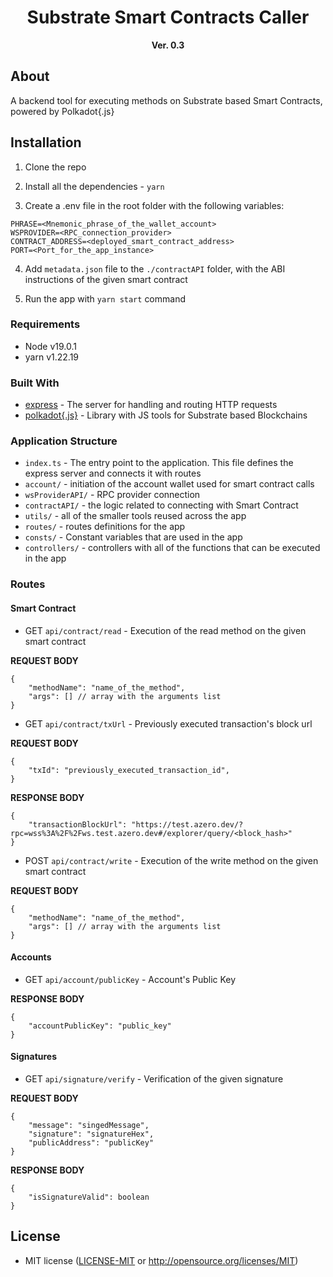 <div align="center">
  <h1>Substrate Smart Contracts Caller</h1>
   <strong>Ver. 0.3</strong>
</div>

## About

A backend tool for executing methods on Substrate based Smart Contracts, powered by Polkadot{.js}

## Installation

1. Clone the repo

2. Install all the dependencies - `yarn`

3. Create a .env file in the root folder with the following variables:

```
PHRASE=<Mnemonic_phrase_of_the_wallet_account>
WSPROVIDER=<RPC_connection_provider>
CONTRACT_ADDRESS=<deployed_smart_contract_address>
PORT=<Port_for_the_app_instance>
```
4. Add `metadata.json` file to the `./contractAPI` folder, with the ABI instructions of the given smart contract

5. Run the app with `yarn start` command

### Requirements

* Node v19.0.1
* yarn v1.22.19

### Built With

- [express](https://github.com/expressjs/express) - The server for handling and routing HTTP requests
- [polkadot{.js}](https://polkadot.js.org/) - Library with JS tools for Substrate based Blockchains 

### Application Structure

- `index.ts` - The entry point to the application. This file defines the express server and connects it with routes
- `account/` - initiation of the account wallet used for smart contract calls
- `wsProviderAPI/` - RPC provider connection
- `contractAPI/` - the logic related to connecting with Smart Contract
- `utils/` - all of the smaller tools reused across the app
- `routes/` - routes definitions for the app
- `consts/` - Constant variables that are used in the app
- `controllers/` - controllers with all of the functions that can be executed in the app

### Routes

#### Smart Contract

-  GET `api/contract/read` - Execution of the read method on the given smart contract

**REQUEST BODY**

```
{
    "methodName": "name_of_the_method",
    "args": [] // array with the arguments list
}
```

-  GET `api/contract/txUrl` - Previously executed transaction's block url

**REQUEST BODY**

```
{
    "txId": "previously_executed_transaction_id",
}
```

**RESPONSE BODY**

```
{
    "transactionBlockUrl": "https://test.azero.dev/?rpc=wss%3A%2F%2Fws.test.azero.dev#/explorer/query/<block_hash>"
}
```

-  POST `api/contract/write` - Execution of the write method on the given smart contract

**REQUEST BODY**

```
{
    "methodName": "name_of_the_method",
    "args": [] // array with the arguments list
}
```

#### Accounts

-  GET `api/account/publicKey` - Account's Public Key

**RESPONSE BODY**

```
{
    "accountPublicKey": "public_key"
}
```

#### Signatures

-  GET `api/signature/verify` - Verification of the given signature

**REQUEST BODY**

```
{
    "message": "singedMessage",
    "signature": "signatureHex",
    "publicAddress": "publicKey"
}
```

**RESPONSE BODY**

```
{
    "isSignatureValid": boolean
}
```

## License

* MIT license ([LICENSE-MIT](LICENSE-MIT) or http://opensource.org/licenses/MIT)